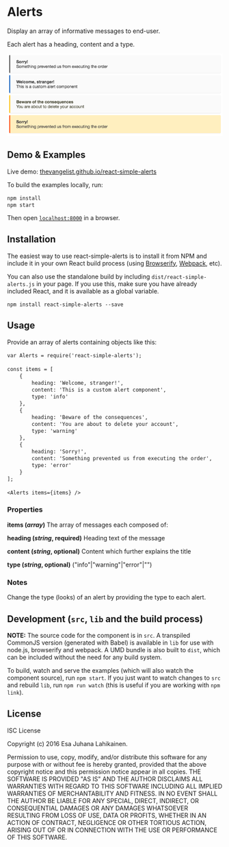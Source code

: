 # Alerts

Display an array of informative messages to end-user.

Each alert has a heading, content and a type.

![./example.png](example.png)

## Demo & Examples

Live demo: [thevangelist.github.io/react-simple-alerts](http://thevangelist.github.io/react-simple-alerts/)

To build the examples locally, run:

```
npm install
npm start
```

Then open [`localhost:8000`](http://localhost:8000) in a browser.


## Installation

The easiest way to use react-simple-alerts is to install it from NPM and include it in your own React build process (using [Browserify](http://browserify.org), [Webpack](http://webpack.github.io/), etc).

You can also use the standalone build by including `dist/react-simple-alerts.js` in your page. If you use this, make sure you have already included React, and it is available as a global variable.

```
npm install react-simple-alerts --save
```


## Usage

Provide an array of alerts containing objects like this:

```
var Alerts = require('react-simple-alerts');

const items = [
	{
		heading: 'Welcome, stranger!',
		content: 'This is a custom alert component',
		type: 'info'
	},
	{
		heading: 'Beware of the consequences',
		content: 'You are about to delete your account',
		type: 'warning'
	},
	{
		heading: 'Sorry!',
		content: 'Something prevented us from executing the order',
		type: 'error'
	}
];

<Alerts items={items} />
```

### Properties

**items (*array*)**
The array of messages each composed of:

**heading (*string*, required)**
Heading text of the message

**content (*string*, optional)**
Content which further explains the title

**type (*string*, optional)**
("info"|"warning"|"error"|"")


### Notes

Change the type (looks) of an alert by providing the type to each alert.

## Development (`src`, `lib` and the build process)

**NOTE:** The source code for the component is in `src`. A transpiled CommonJS version (generated with Babel) is available in `lib` for use with node.js, browserify and webpack. A UMD bundle is also built to `dist`, which can be included without the need for any build system.

To build, watch and serve the examples (which will also watch the component source), run `npm start`. If you just want to watch changes to `src` and rebuild `lib`, run `npm run watch` (this is useful if you are working with `npm link`).

## License

ISC License

Copyright (c) 2016 Esa Juhana Lahikainen.

Permission to use, copy, modify, and/or distribute this software for any purpose with or without fee is hereby granted, provided that the above copyright notice and this permission notice appear in all copies.
THE SOFTWARE IS PROVIDED "AS IS" AND THE AUTHOR DISCLAIMS ALL WARRANTIES WITH REGARD TO THIS SOFTWARE INCLUDING ALL IMPLIED WARRANTIES OF MERCHANTABILITY AND FITNESS. IN NO EVENT SHALL THE AUTHOR BE LIABLE FOR ANY SPECIAL, DIRECT, INDIRECT, OR CONSEQUENTIAL DAMAGES OR ANY DAMAGES WHATSOEVER RESULTING FROM LOSS OF USE, DATA OR PROFITS, WHETHER IN AN ACTION OF CONTRACT, NEGLIGENCE OR OTHER TORTIOUS ACTION, ARISING OUT OF OR IN CONNECTION WITH THE USE OR PERFORMANCE OF THIS SOFTWARE.

